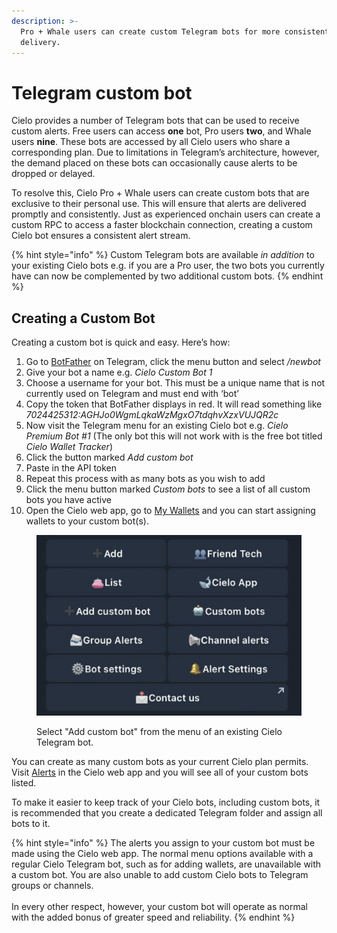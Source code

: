 ```yaml
---
description: >-
  Pro + Whale users can create custom Telegram bots for more consistent alert
  delivery.
---
```


# Telegram custom bot

Cielo provides a number of Telegram bots that can be used to receive custom alerts. Free users can access **one** bot, Pro users **two**, and Whale users **nine**. These bots are accessed by all Cielo users who share a corresponding plan. Due to limitations in Telegram’s architecture, however, the demand placed on these bots can occasionally cause alerts to be dropped or delayed.

To resolve this, Cielo Pro + Whale users can create custom bots that are exclusive to their personal use. This will ensure that alerts are delivered promptly and consistently. Just as experienced onchain users can create a custom RPC to access a faster blockchain connection, creating a custom Cielo bot ensures a consistent alert stream.



{% hint style="info" %}
Custom Telegram bots are available _in addition_ to your existing Cielo bots e.g. if you are a Pro user, the two bots you currently have can now be complemented by two additional custom bots.
{% endhint %}

## Creating a Custom Bot <a href="#creating-a-custom-bot" id="creating-a-custom-bot"></a>

Creating a custom bot is quick and easy. Here’s how:

1. Go to [BotFather](https://t.me/BotFather) on Telegram, click the menu button and select _/newbot_
2. Give your bot a name e.g. _Cielo Custom Bot 1_
3. Choose a username for your bot. This must be a unique name that is not currently used on Telegram and must end with ‘bot’
4. Copy the token that BotFather displays in red. It will read something like _7024425312:AGHJo0WgmLqkaWzMgxO7tdqhvXzxVUJQR2c_
5. Now visit the Telegram menu for an existing Cielo bot e.g. _Cielo Premium Bot #1_ (The only bot this will not work with is the free bot titled _Cielo Wallet Tracker_)
6. Click the button marked _Add custom bot_
7. Paste in the API token
8. Repeat this process with as many bots as you wish to add
9. Click the menu button marked _Custom bots_ to see a list of all custom bots you have active
10. Open the Cielo web app, go to [My Wallets](https://app.cielo.finance/my-wallets) and you can start assigning wallets to your custom bot(s).

<figure><img src="../.gitbook/assets/Screenshot 2024-06-26 at 14.45.59.png" alt=""><figcaption><p>Select "Add custom bot" from the menu of an existing Cielo Telegram bot.</p></figcaption></figure>

You can create as many custom bots as your current Cielo plan permits. Visit [Alerts](https://app.cielo.finance/settings/alerts) in the Cielo web app and you will see all of your custom bots listed.

To make it easier to keep track of your Cielo bots, including custom bots, it is recommended that you create a dedicated Telegram folder and assign all bots to it.

{% hint style="info" %}
The alerts you assign to your custom bot must be made using the Cielo web app. The normal menu options available with a regular Cielo Telegram bot, such as for adding wallets, are unavailable with a custom bot. You are also unable to add custom Cielo bots to Telegram groups or channels.\
\
In every other respect, however, your custom bot will operate as normal with the added bonus of greater speed and reliability.
{% endhint %}

